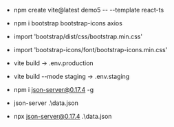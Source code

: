 * npm create vite@latest demo5 -- --template react-ts
* npm i bootstrap bootstrap-icons axios

* import 'bootstrap/dist/css/bootstrap.min.css'
* import 'bootstrap-icons/font/bootstrap-icons.min.css'

* vite build -> .env.production
* vite build --mode staging -> .env.staging

* npm i json-server@0.17.4 -g
* json-server .\data.json
* npx json-server@0.17.4 .\data.json